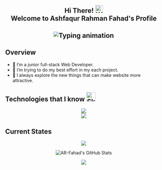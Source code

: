  <h2 align="center">
  Hi There! <img src="https://raw.githubusercontent.com/Tarikul-Islam-Anik/Animated-Fluent-Emojis/master/Emojis/Hand%20gestures/Waving%20Hand.png" alt="Waving Hand" width="25" height="25" />
  <br/>
  Welcome to Ashfaqur Rahman Fahad's Profile
  <h2>
   
<div align="center">
 <img src="https://readme-typing-svg.herokuapp.com/?font=Righteous&size=35&color=00F0FF&center=true&vCenter=true&width=800&height=70&duration=4000&pause=2000&lines=Junior+full-stack+web+developer;From+Bangladesh" alt="Typing animation" />
</div>
   
## Overview

- 🔭 I’m a junior full-stack Web Developer.
- 🤔 I’m trying to do my best effort in my each project.
- 👀 I always explore the new things that can make website more attractive.

## Technologies that I know <img src="https://user-images.githubusercontent.com/74038190/212284087-bbe7e430-757e-4901-90bf-4cd2ce3e1852.gif" alt="Skills" width="30" height="30" />

<div  align="center">
  <img src="https://skillicons.dev/icons?i=html,css,tailwind,react,js,mongodb,nodejs,git,firebase,express" />
  <br/>
  <img src="https://skillicons.dev/icons?i=ts,postgres,prisma,redux,c,cpp" />
</div>

## Current States

<p align="center">
<img src="http://github-profile-summary-cards.vercel.app/api/cards/profile-details?username=AR-Fahad&theme=dark" />
</p>
<p align="center">
<img src="https://github-readme-stats.vercel.app/api/top-langs/?username=AR-Fahad&theme=dark&show_icons=true&hide_border=true&layout=compact" alt="AR-Fahad's GitHub Stats" />
</p>
<p align="center">
<img src="http://github-profile-summary-cards.vercel.app/api/cards/productive-time?username=AR-Fahad&theme=dark&utcOffset=8" />
</p>
